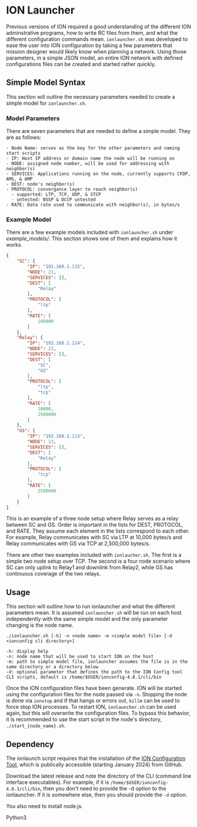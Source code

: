 # ION Launcher
Previous versions of ION required a good understanding of the different ION adminstrative programs, how to write RC files from them, and what the different configuration commands mean.
`ionlauncher.sh` was developed to ease the user into ION configuration by taking a few parameters that mission designer would likely know when planning a network.
Using those parameters, in a simple JSON model, an entire ION network with defined configurations files can be created and started rather quickly.

## Simple Model Syntax
This section will outline the necessary parameters needed to create a simple model for `ionlauncher.sh`.

### Model Parameters
There are seven parameters that are needed to define a simple model. They are as follows:

    - Node Name: serves as the key for the other parameters and naming start scripts
    - IP: Host IP address or domain name the node will be running on
    - NODE: assigned node number, will be used for addressing with neighbor(s)
    - SERVICES: Applications running on the node, currently supports CFDP, AMS, & AMP
    - DEST: node's neighbor(s)
    - PROTOCOL: convergance layer to reach neighbor(s)
      - supported: LTP, TCP, UDP, & STCP
      - untested: BSSP & DCCP untested
    - RATE: Data rate used to communicate with neighbor(s), in bytes/s

### Example Model
There are a few example models included with `ionlauncher.sh` under *example_models/*. This section shows one of them and explains how it works.
```json
{
    "SC": {
        "IP": "192.168.1.115",
        "NODE": 21,
        "SERVICES": [],
        "DEST": [
            "Relay"
        ],
        "PROTOCOL": [
            "ltp"
        ],
        "RATE": [
            100000
        ]
    },
    "Relay": {
        "IP": "192.168.1.114",
        "NODE": 22,
        "SERVICES": [],
        "DEST": [
            "SC",
            "GS"
        ],
        "PROTOCOL": [
            "ltp",
            "tcp"
        ],
        "RATE": [
            10000,
            2500000
        ]
    },
    "GS": {
        "IP": "192.168.1.113",
        "NODE": 23,
        "SERVICES": [],
        "DEST": [
            "Relay"
        ],
        "PROTOCOL": [
            "tcp"
        ],
        "RATE": [
            2500000
        ]
    }
}
```
This is an example of a three node setup where Relay serves as a relay between SC and GS. Order is important in the lists for DEST, PROTOCOL, and RATE. They assume each element in the lists correspond to each other. For example, Relay communicates with SC via LTP at 10,000 bytes/s and Relay communicates with GS via TCP at 2,500,000 bytes/s.

There are other two examples included with `ionlaucher.sh`. The first is a simple two node setup over TCP. The second is a four node scenario where SC can only uplink to Relay1 and downlink from Relay2, while GS has continuous coverage of the two relays.

## Usage
This section will outline how to run ionlauncher and what the different parameters mean. It is assumed `ionlauncher.sh` will be run on each host independently with the same simple model and the only parameter changing is the node name.

`./ionlauncher.sh [-h] -n <node name> -m <simple model file> [-d <ionconfig cli directory>]`

    -h: display help
    -n: node name that will be used to start ION on the host
    -m: path to simple model file, ionlauncher assumes the file is in the same directory or a directory below
    -d: optional parameter that defines the path to the ION Config tool CLI scripts, default is /home/$USER/ionconfig-4.8.1/cli/bin

Once the ION configuration files have been generate. ION will be started using the configuration files for the node passed via `-n`.
Stopping the node is done via `ionstop` and if that hangs or errors out, `killm` can be used to force stop ION processes.
To restart ION, `ionlauncher.sh` can be used again, but this will overwrite the configuration files. To bypass this behavior, it is recommended to use the start script in the node's directory, `./start_{node_name}.sh`.

## Dependency
The ionlaunch script requires that the installation of the [ION Configuration Tool](https://github.com/nasa-jpl/ion-config-tool), which is publically accessible (starting January 2024) from GitHub.

Download the latest release and note the directory of the CLI (command line interface executables). For example, if it is `/home/$USER/ionconfig-4.8.1/cli/bin`, then you don't need to provide the -d option to the ionlauncher. If it is somewhere else, then you should provide the `-d` option.

You also need to install node.js.

Python3
